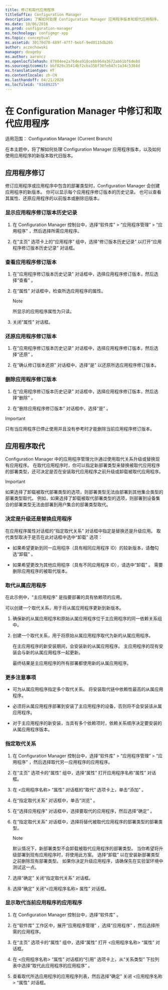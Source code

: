 ```yaml
---
title: 修订和取代应用程序
titleSuffix: Configuration Manager
description: 了解如何处理 Configuration Manager 应用程序版本和取代应用程序。
ms.date: 10/06/2016
ms.prod: configuration-manager
ms.technology: configmgr-app
ms.topic: conceptual
ms.assetid: 30170d70-489f-47f7-bebf-9ed0115db26b
author: aczechowski
manager: dougeby
ms.author: aaroncz
ms.openlocfilehash: 87804ee2a76dea918cebb964a3672ab61bf6de8d
ms.sourcegitcommit: bbf820c35414bf2cba356f30fe047c1a34c5384d
ms.translationtype: HT
ms.contentlocale: zh-CN
ms.lasthandoff: 04/21/2020
ms.locfileid: "81689225"
---
```

# <a name="revise-and-supersede-applications-in-configuration-manager"></a>在 Configuration Manager 中修订和取代应用程序

适用范围：  Configuration Manager (Current Branch)

在本主题中，将了解如何处理 Configuration Manager 应用程序版本，以及如何使用应用程序的新版本取代旧版本。  

##  <a name="application-revisions"></a>应用程序修订  
 修订应用程序或应用程序中包含的部署类型时，Configuration Manager 会创建应用程序的新版本。 你可以显示每个应用程序修订版本的历史记录。 也可以查看其属性、还原应用程序的以前版本或删除旧版本。  

### <a name="to-display-an-application-revision-history"></a>显示应用程序修订版本历史记录  

1.  在 Configuration Manager 控制台中，选择“软件库”   > “应用程序管理”   > “应用程序”  ，然后选择所需应用程序。  

3.  在“主页”  选项卡上的“应用程序”  组中，选择“修订版本历史记录”  以打开“应用程序修订版本历史记录”  对话框。  

### <a name="to-view-an-application-revision"></a>查看应用程序修订版本  

1.  在“应用程序修订版本历史记录”  对话框中，选择应用程序修订版本，然后选择“查看”  。  

2.  在“属性”  对话框中，检查所选应用程序的属性。  

    > [!NOTE]  
    >  所显示的应用程序属性为只读。  

3.  关闭“属性”  对话框。  

### <a name="to-restore-an-application-revision"></a>还原应用程序修订版本  

1.  在“应用程序修订版本历史记录”  对话框中，选择应用程序修订版本，然后选择“还原”  。  

2.  在“确认修订版本还原”  对话框中，选择“是”  以还原所选应用程序修订版本。  

### <a name="to-delete-an-application-revision"></a>删除应用程序修订版本  

1.  在“应用程序修订版本历史记录”  对话框中，选择应用程序修订版本，然后选择“删除”  。  

2.  在“删除应用程序修订版本”  对话框中，选择“是”  。  

> [!IMPORTANT]  
>  只有当应用程序已停止使用并且没有参考时才能删除当前应用程序修订版本。  

##  <a name="application-supersedence"></a>应用程序取代  
 Configuration Manager 中的应用程序管理允许通过使用取代关系升级或替换现有应用程序。 在取代应用程序时，你可以指定新部署类型来替换被取代应用程序的部署类型，还可决定是否在安装取代应用程序之前升级或卸载被取代应用程序。  

> [!IMPORTANT]  
>  如果选择了卸载被取代部署类型的选项，则部署类型无法由部署到其他集合类型的部署类型取代。  例如，如果选择了卸载被取代部署类型的选项，则部署到设备集合的部署类型无法由部署到用户集合的部署类型取代。  

### <a name="decide-whether-to-upgrade-or-replace-an-application"></a>决定是升级还是替换应用程序  
 在应用程序属性对话框的“指定取代关系”  对话框中指定是替换还是升级应用。 取代类型取决于是否在此对话框中选中“卸载”  选项：  

-   如果希望更新到同一应用程序（具有相同应用程序 ID）的较新版本，请**勿**勾选“卸载”  。  

-   如果希望更改为其他应用程序（具有不同应用程序 ID），请选中“卸载”  。 需要删除应用程序的被取代版本。  

### <a name="supersede-dependent-applications"></a>取代从属应用程序  
 在此示例中，“主应用程序”  是指要部署的具有依赖项的应用。  

 可以创建一个取代关系，用于将从属应用程序更新到新版本。  

1. 确保新的从属应用程序和原始从属应用程序位于主应用程序的同一依赖关系组中。  

2. 创建一个取代关系，用于将原始从属应用程序取代为新的从属应用程序。  

   在主应用程序的新安装期间，会安装新的从属应用程序。 主应用程序的现有安装会与新的从属应用程序一起更新。  

   最终结果是主应用程序的所有部署都使用新的从属应用程序。  

### <a name="further-considerations"></a>更多注意事项  

-   可为从属应用程序指定多个取代关系。 将安装取代链中依赖性最高的从属应用程序。  

-   必须将从属应用程序部署到安装了主应用程序的设备，否则将不会安装该从属应用程序。  

-   对于主应用程序的新安装，当具有多个依赖项时，依赖关系顺序决定要安装的从属应用程序版本。  

### <a name="to-specify-a-supersedence-relationship"></a>指定取代关系  

1.  在 Configuration Manager 控制台中，选择“软件库”   > “应用程序管理”   > “应用程序”  ，然后选择取代另一应用程序的应用程序。  

3.  在“主页”  选项卡的“属性”  组中，选择“属性”  打开应用程序名称“属性”  对话框。  

4.  在 <应用程序名称\>  “属性”  对话框的“取代”  选项卡上，单击“添加”  。  

5.  在“指定取代关系”  对话框中，单击“浏览”  。  

6.  在“选择应用程序”  对话框中，选择要取代的应用程序，然后选择“确定”  。  

7.  在“指定取代关系”  对话框中，选择将替代被取代应用程序的部署类型的部署类型。  

    > [!NOTE]  
    >  默认情况下，新部署类型不会卸载被取代应用程序的部署类型。 当你希望将升级部署到现有应用程序时，将使用此方案。 选择“卸载”  以在安装新部署类型之前删除现有部署类型。 如果你决定升级应用程序，请确保先在实验室环境中测试这一点。  

8.  选择“确定”  关闭“指定取代关系”  对话框。  

9. 选择“确定”  关闭“<应用程序名称\>  属性”  对话框。  

### <a name="to-display-applications-that-supersede-the-current-application"></a>显示取代当前应用程序的应用程序  

1.  在 Configuration Manager 控制台中，选择“软件库”  。  

2.  在“软件库”  工作区中，展开“应用程序管理”  ，选择“应用程序”  ，然后选择所需的应用程序。  

3.  在“主页”  选项卡的“属性”  组中，选择“属性”  打开 <应用程序名称\>  “属性”  对话框。  

4.  在 <应用程序名称\>  “属性”  对话框的“引用”  选项卡上，从“关系类型”  下拉列表中选择“取代此应用程序的应用程序”  。  

5.  查看取代所选应用程序的应用程序列表，然后选择“确定”  关闭 <应用程序名称\>  “属性”  对话框。  
